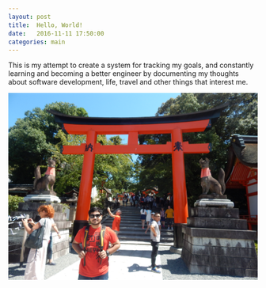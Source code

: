```yaml
---
layout: post
title:  Hello, World!
date:   2016-11-11 17:50:00
categories: main
---
```


This is my attempt to create a system for tracking my goals, and constantly learning and becoming a better engineer by documenting my thoughts about software development, life, travel and other things that interest me.

![Japan!](https://raw.githubusercontent.com/gouthamkgh/gouthamkgh.github.io/master/assets/Japan.JPG)

<!-- <aside class = "notice"> This is a notice </aside> -->